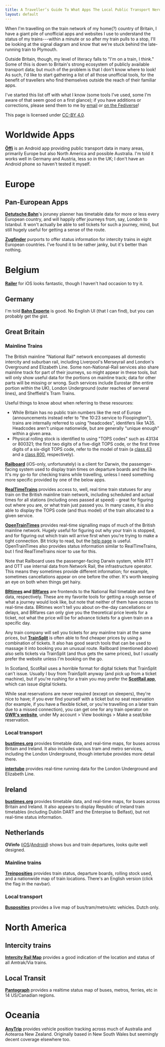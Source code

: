 ```yaml
---
title: A Traveller’s Guide To What Apps The Local Public Transport Nerds Use
layout: default
---
```


When I'm travelling on the train network of my home(?) country of Britain, I have a giant pile of unofficial apps and websites I use to understand the status of my trains---within a minute or so after my train pulls to a stop, I'll be looking at the signal diagram and know that we're stuck behind the late-running train to Plymouth.

Outside Britain, though, my level of literacy falls to "I'm on a train, I think." Some of this is down to Britain's strong ecosystem of publicly available transport data; but much of the problem is that I don't know where to look! As such, I'd like to start gathering a list of all those unofficial tools, for the benefit of travellers who find themselves outside the reach of their familiar apps.

I've started this list off with what I know (some tools I've used, some I'm aware of that seem good on a first glance); if you have additions or corrections, please send them to me by [email](gbs+trainapps@canishe.com) or [on the Fediverse](https://cathode.church/@Gaelan)!

This page is licensed under [CC-BY 4.0](https://creativecommons.org/licenses/by/4.0/deed.en).

# Worldwide Apps

**[Öffi](https://oeffi.schildbach.de)** is an Android app providing public transport data in many areas, primarily Europe but also North America and possible Australia. I'm told it works well in Germany and Austria, less so in the UK; I don't have an Android phone so haven't tested it myself.

# Europe

## Pan-European Apps

**[Detutsche Bahn](https://bahn.de/en)**'s joruney planner has timetable data for more or less every European country, and will happily offer journeys from, say, London to Istanbul. It won't actually be able to sell tickets for such a journey, mind, but still hugely useful for getting a sense of the route.

**[Zugfinder](https://www.zugfinder.net/)** purports to offer status information for intercity trains in eight European countries. I've found it to be rather janky, but it's better than nothing.

# Belgium

**[Railer](https://www.railer.be)** for iOS looks fantastic, though I haven't had occasion to try it.

## Germany

I'm told **[Bahn Experte](https://bahn.expert)** is good. No English UI (that I can find), but you can probably get the gist.

## Great Britain

### Mainline Trains

The British mainline "National Rail" network encompases all domestic intercity and suburban rail, including Liverpool's Merseyrail and London's Overground and Elizabeth Line. Some non-National-Rail services also share mainline track for part of their journeys, so might appear in these tools, but will only show useful data for the portions on mainline track; data for other parts will be missing or wrong. Such services include Eurostar (the entire portion within the UK), London Underground (outer reaches of serveral lines), and Sheffield's Tram Trains.

Useful things to know about when referring to these resources:

- While Britain has no public train numbers like the rest of Europe (announcements instead refer to "the 10:23 service to Floopington"), trains are internally referred to using "headcodes", identifers like 1A35. Headcodes aren't unique nationwide, but are generally "unique enough" within a given area.
- Physical rolling stock is identified to using "TOPS codes" such as 43134 or 800321; the first two digits of a five-digit TOPS code, or the first three digits of a six-digit TOPS code, refer to the model of train (a [class 43](<https://en.wikipedia.org/wiki/British_Rail_Class_43_(HST)>) and a [class 800](https://en.wikipedia.org/wiki/British_Rail_Class_800), respectively).

**[Railboard](https://www.railboard.com)** (iOS-only, unfortunately) is a client for Darwin, the passenger-facing system used to display train times on departure boards and the like. It's my go-to for checking trains while travelling, unless I need something more specific provided by one of the below apps.

**[RealTimeTrains](https://www.realtimetrains.co.uk)** provides access to, well, real time train statuses for any train on the British mainline train network, including scheduled and actual times for all stations (including ones passed at speed) - great for figuring out where you are, or what train just passed you. In many cases, it is also able to display the TOPS code (and thus model) of the train allocated to a given service.

**[OpenTrainTimes](https://www.opentraintimes.com/maps)** provides real-time signalling maps of much of the British mainline network. Hugely useful for figuring out why your train is stopped, and for figuring out which train will arrive first when you're trying to make a tight connection. Bit tricky to read, but the [help page](https://www.opentraintimes.com/maps/help) is useful. OpenTrainTimes also provides status information similar to RealTimeTrains, but I find RealTimeTrains nicer to use for this.

Note that Railboard uses the passenger-facing Darwin system, while RTT and OTT use internal data from Network Rail, the infrastructure operator. This means they sometimes provide different information; for example, sometimes cancellations appear on one before the other. It's worth keeping an eye on both when things get hairy.

**[BRtimes](https://www.brtimes.com) and [BRfares](https://www.brfares.com)** are frontends to the National Rail timetable and fare data, respectively. These are my favorite tools for getting a rough sense of what a journey would look like, but note that neither of them have access to real-time data. BRtimes won't tell you about on-the-day cancellations or delays, and BRfares can only give you the theoretical price levels for a ticket, not what the price will be for advance tickets for a given train on a specific day.

Any train company will sell you tickets for any mainline train at the same prices, but **[TrainSplit](https://trainsplit.com)** is often able to find cheaper prices by using a combination of tickets. It also has good search tools that can be used to massage it into booking you an unusual route. Railboard (mentioned above) also sells tickets via TrainSplit (and thus gets the same prices), but I usually prefer the website unless I'm booking on the go.

In Scotland, ScotRail uses a horrible format for digital tickets that TrainSplit can't issue. Usually I buy from TrainSplit anyway (and pick up from a ticket machine), but if you're rushing for a train you may prefer the **[ScotRail app](https://www.scotrail.co.uk/smart-tickets/mtickets)**, which can issue digital tickets.

While seat reservations are never required (except on sleepers), they're nice to have; if you ever find yourself with a ticket but no seat reservation (for example, if you have a flexible ticket, or you're travelling on a later train due to a missed connection), you can get one for any train operator on **[GWR's website](https://www.gwr.com)**, under My account > View bookings > Make a seat/bike reservation.

### Local transport

**[bustimes.org](https://bustimes.org)** provides timetable data, and real-time maps, for buses across Britain and Ireland. It also includes various tram and metro services, including the London Underground, though intertube provides more detail there.

**[intertube](https://intertube.eta.st)** provides real-time running data for the London Underground and Elizabeth Line.

## Ireland

**[bustimes.org](https://bustimes.org)** provides timetable data, and real-time maps, for buses across Britain and Ireland. It also appears to display Republic of Ireland train timetables (including Dublin DART and the Enterpise to Belfast), but not real-time status information.

## Netherlands

**OVinfo** ([iOS](https://apps.apple.com/us/app/ovinfo/id1144468923)/[Android](https://play.google.com/store/apps/details?id=nl.skywave.ovinfo)) shows bus and train departures, looks quite well designed.

### Mainline trains

**[Treinposities](https://treinposities.nl)** provides train status, departure boards, rolling stock used, and a nationwide map of train locations. There's an English version (click the flag in the navbar).

### Local transport

**[Busposities](http://www.busposities.nl)** provides a live map of bus/tram/metro/etc vehicles. Dutch only.

# North America

## Intercity trains

**[Intercity Rail Map](https://asm.transitdocs.com)** provides a good indication of the location and status of all Amtrak/Via trains.

## Local Transit

**[Pantograph](https://www.pantographapp.com)** provides a realtime status map of buses, metros, ferries, etc in 14 US/Canadian regions.

# Oceania

**[AnyTrip](https://anytrip.com.au/)** provides vehicle position tracking across much of Australia and Aotearoa New Zealand. Originally based in New South Wales but seemingly decent coverage elsewhere too.
